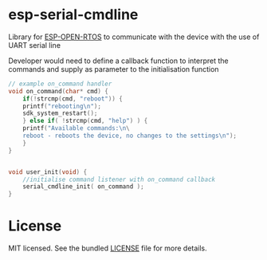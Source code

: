 esp-serial-cmdline
==============

Library for [ESP-OPEN-RTOS](https://github.com/SuperHouse/esp-open-rtos)
to communicate with the device with the use of UART serial line

Developer would need to define a callback function to interpret the commands
and supply as parameter to the initialisation function 


```c
// example on_command handler
void on_command(char* cmd) {
    if(!strcmp(cmd, "reboot")) {
	printf("rebooting\n");
	sdk_system_restart();
    } else if( !strcmp(cmd, "help") ) {
	printf("Available commands:\n\
	reboot - reboots the device, no changes to the settings\n");
    }
}


void user_init(void) {
    //initialise command listener with on_command callback
    serial_cmdline_init( on_command ); 
}
```

License
=======

MIT licensed. See the bundled [LICENSE](https://github.com/stellarshenson/esp-serial-cmdline/LICENSE) file for more details.
